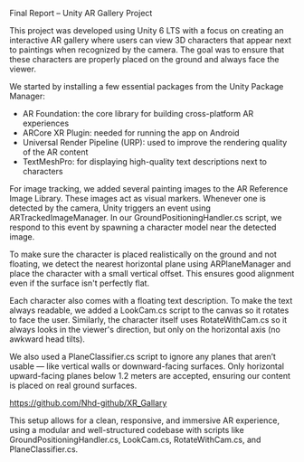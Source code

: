 Final Report – Unity AR Gallery Project

This project was developed using Unity 6 LTS with a focus on creating an interactive AR gallery where users can view 3D characters that appear next to paintings when recognized by the camera. The goal was to ensure that these characters are properly placed on the ground and always face the viewer.

We started by installing a few essential packages from the Unity Package Manager:

- AR Foundation: the core library for building cross-platform AR experiences  
- ARCore XR Plugin: needed for running the app on Android  
- Universal Render Pipeline (URP): used to improve the rendering quality of the AR content  
- TextMeshPro: for displaying high-quality text descriptions next to characters

For image tracking, we added several painting images to the AR Reference Image Library. These images act as visual markers. Whenever one is detected by the camera, Unity triggers an event using ARTrackedImageManager. In our GroundPositioningHandler.cs script, we respond to this event by spawning a character model near the detected image.

To make sure the character is placed realistically on the ground and not floating, we detect the nearest horizontal plane using ARPlaneManager and place the character with a small vertical offset. This ensures good alignment even if the surface isn't perfectly flat.

Each character also comes with a floating text description. To make the text always readable, we added a LookCam.cs script to the canvas so it rotates to face the user. Similarly, the character itself uses RotateWithCam.cs so it always looks in the viewer's direction, but only on the horizontal axis (no awkward head tilts).

We also used a PlaneClassifier.cs script to ignore any planes that aren’t usable — like vertical walls or downward-facing surfaces. Only horizontal upward-facing planes below 1.2 meters are accepted, ensuring our content is placed on real ground surfaces.


https://github.com/Nhd-github/XR_Gallary

This setup allows for a clean, responsive, and immersive AR experience, using a modular and well-structured codebase with scripts like GroundPositioningHandler.cs, LookCam.cs, RotateWithCam.cs, and PlaneClassifier.cs.
